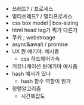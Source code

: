 
- 쓰레드?  / 프로세스
- 멀티쓰레드?  / 멀티프로세스
- css box model | box-sizing
- html head tag가 뭐가 다른가
- 쿠키 ; webstroage
- async&await / promise
- UX 뭔 얘기야. 예시좀
    - css 하드웨어가속
- 커뮤니케이션 뭔얘기야 예시좀
- hash 예시가 있나
    - hash 함수 역할이 뭔가
- 정렬알고리즘
    - 시간복잡도
